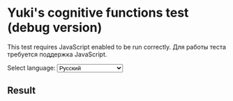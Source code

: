 # Yuki's cognitive functions test (debug version)

This test requires JavaScript enabled to be run correctly. Для работы теста требуется поддержка JavaScript.

<p>
<label for="lang">Select language:</label>
<select id="lang" onchange="chlang()">
    <option name="lang" value="ru" selected>Русский</option>
    <option name="lang" value="en">English | TODO</option>
    <option name="lang" value="uk">(Украинский) | TODO</option>
</select>
</p>

<div id="test_contents">
</div>

## Result

<div id="res">
</div>

<script src="jquery.js"></script>
<script src="test.js"></script>
<script src="mbti2.js"></script>
